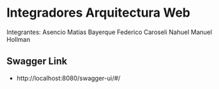 # Integradores Arquitectura Web
Integrantes:
Asencio Matias
Bayerque Federico
Caroseli Nahuel
Manuel Hollman

## Swagger Link
- http://localhost:8080/swagger-ui/#/
